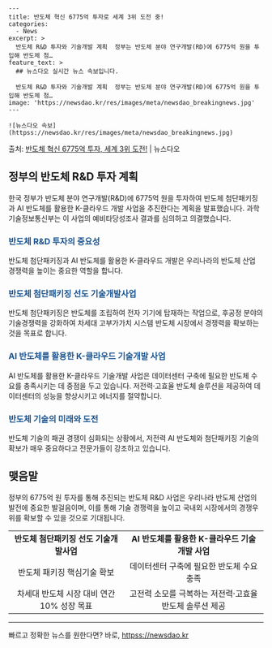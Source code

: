     ---
    title: 반도체 혁신 6775억 투자로 세계 3위 도전 중!
    categories:
      - News
    excerpt: >
      반도체 R&D 투자와 기술개발 계획  정부는 반도체 분야 연구개발(RD)에 6775억 원을 투입해 반도체 첨…
    feature_text: >
      ## 뉴스다오 실시간 뉴스 속보입니다.
    
      반도체 R&D 투자와 기술개발 계획  정부는 반도체 분야 연구개발(RD)에 6775억 원을 투입해 반도체 첨…
    image: 'https://newsdao.kr/res/images/meta/newsdao_breakingnews.jpg'
    ---
    
    ![뉴스다오 속보](httpss://newsdao.kr/res/images/meta/newsdao_breakingnews.jpg)

<p>출처: <a href="httpss://newsdao.kr/4451" rel="dofollow">반도체 혁신 6775억 투자, 세계 3위 도전!</a> | 뉴스다오</p>

<h2 data-ke-size="size26">정부의 반도체 R&D 투자 계획</h2>
<p data-ke-size="size16">한국 정부가 반도체 분야 연구개발(R&D)에 6775억 원을 투자하여 반도체 첨단패키징과 AI 반도체를 활용한 K-클라우드 개발 사업을 추진한다는 계획을 발표했습니다. 과학기술정보통신부는 이 사업의 예비타당성조사 결과를 심의하고 의결했습니다.</p>

<h3><b><span style="color: #1a5490;">반도체 R&D 투자의 중요성</span></b></h3>
<p data-ke-size="size16">반도체 첨단패키징과 AI 반도체를 활용한 K-클라우드 개발은 우리나라의 반도체 산업 경쟁력을 높이는 중요한 역할을 합니다.</p>

<h3><b><span style="color: #1a5490;">반도체 첨단패키징 선도 기술개발사업</span></b></h3>
<p data-ke-size="size16">반도체 첨단패키징은 반도체를 조립하여 전자 기기에 탑재하는 작업으로, 후공정 분야의 기술경쟁력을 강화하여 차세대 고부가가치 시스템 반도체 시장에서 경쟁력을 확보하는 것을 목표로 합니다.</p>

<h3><b><span style="color: #1a5490;">AI 반도체를 활용한 K-클라우드 기술개발 사업</span></b></h3>
<p data-ke-size="size16">AI 반도체를 활용한 K-클라우드 기술개발 사업은 데이터센터 구축에 필요한 반도체 수요를 충족시키는 데 중점을 두고 있습니다. 저전력·고효율 반도체 솔루션을 제공하여 데이터센터의 성능을 향상시키고 에너지를 절약합니다.</p>

<h3><b><span style="color: #1a5490;">반도체 기술의 미래와 도전</span></b></h3>
<p data-ke-size="size16">반도체 기술의 패권 경쟁이 심화되는 상황에서, 저전력 AI 반도체와 첨단패키징 기술의 확보가 매우 중요하다고 전문가들이 강조하고 있습니다.</p>

<h2 data-ke-size="size26">맺음말</h2>
<p data-ke-size="size16">정부의 6775억 원 투자를 통해 추진되는 반도체 R&D 사업은 우리나라 반도체 산업의 발전에 중요한 발걸음이며, 이를 통해 기술 경쟁력을 높이고 국내외 시장에서의 경쟁우위를 확보할 수 있을 것으로 기대됩니다.</p>

<table>
	<tr>
	  <td style="text-align: center; height: 17px;"><b>반도체 첨단패키징 선도 기술개발사업</b></td>
	  <td style="text-align: center; height: 17px;"><b>AI 반도체를 활용한 K-클라우드 기술개발 사업</b></td>
	</tr>
	<tr>
	  <td style="text-align: center; height: 17px;">반도체 패키징 핵심기술 확보</td>
	  <td style="text-align: center; height: 17px;">데이터센터 구축에 필요한 반도체 수요 충족</td>
	</tr>
	<tr>
	  <td style="text-align: center; height: 17px;">차세대 반도체 시장 대비 연간 10% 성장 목표</td>
	  <td style="text-align: center; height: 17px;">고전력 소모를 극복하는 저전력·고효율 반도체 솔루션 제공</td>
	</tr>
</table>
<hr> 

빠르고 정확한 뉴스를 원한다면? 바로, <a href="httpss://newsdao.kr" rel="dofollow">httpss://newsdao.kr</a>


    